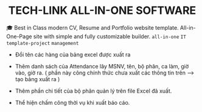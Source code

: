 <p align="center">
  <h1 align="center">TECH-LINK ALL-IN-ONE SOFTWARE</h1>
</p>

:mortar_board: Best in Class modern CV, Resume and Portfolio website template.
All-in-One-Page site with simple and fully customizable builder.
`all-in-one` `IT` `template-project` `management`

- Đổi tên các hàng của bảng excel được xuất ra

- Thêm danh sách của Attendance lây MSNV, tên, bộ phân, ca làm, giờ vào, giờ ra. ( phần này công chính thức chưa xuất các thông tin trên 
--> tạo bảng xuất ra )

- Thêm phần chi tiết của bộ phân quản lý trên file Excel đã xuất. 

- Thể hiện chấm công thời vụ khi xuất báo cáo.
